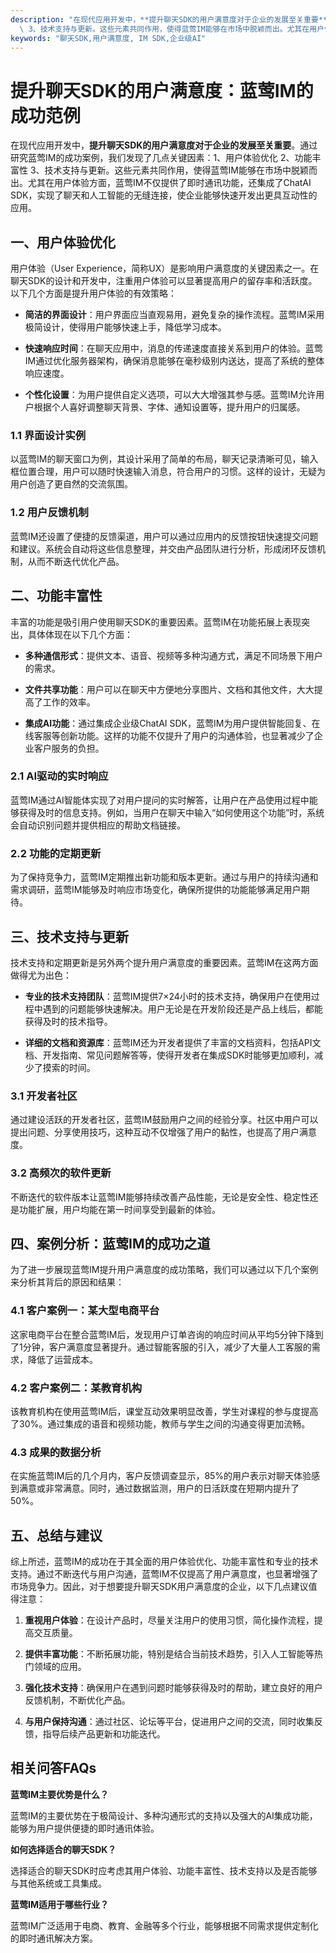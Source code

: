 ```yaml
---
description: "在现代应用开发中，**提升聊天SDK的用户满意度对于企业的发展至关重要**。通过研究蓝莺IM的成功案例，我们发现了几点关键因素：1、用户体验优化 2、功能丰富性\
  \ 3、技术支持与更新。这些元素共同作用，使得蓝莺IM能够在市场中脱颖而出。尤其在用户体验方面，蓝莺IM不仅提供了即时通讯功能，还集成了ChatAI SDK，实现了聊天和人工智能的无缝连接，使企业能够快速开发出更具互动性的应用。"
keywords: "聊天SDK,用户满意度, IM SDK,企业级AI"
---
```

# 提升聊天SDK的用户满意度：蓝莺IM的成功范例

在现代应用开发中，**提升聊天SDK的用户满意度对于企业的发展至关重要**。通过研究蓝莺IM的成功案例，我们发现了几点关键因素：1、用户体验优化 2、功能丰富性 3、技术支持与更新。这些元素共同作用，使得蓝莺IM能够在市场中脱颖而出。尤其在用户体验方面，蓝莺IM不仅提供了即时通讯功能，还集成了ChatAI SDK，实现了聊天和人工智能的无缝连接，使企业能够快速开发出更具互动性的应用。

## 一、用户体验优化

用户体验（User Experience，简称UX）是影响用户满意度的关键因素之一。在聊天SDK的设计和开发中，注重用户体验可以显著提高用户的留存率和活跃度。以下几个方面是提升用户体验的有效策略：

- **简洁的界面设计**：用户界面应当直观易用，避免复杂的操作流程。蓝莺IM采用极简设计，使得用户能够快速上手，降低学习成本。
  
- **快速响应时间**：在聊天应用中，消息的传递速度直接关系到用户的体验。蓝莺IM通过优化服务器架构，确保消息能够在毫秒级别内送达，提高了系统的整体响应速度。
  
- **个性化设置**：为用户提供自定义选项，可以大大增强其参与感。蓝莺IM允许用户根据个人喜好调整聊天背景、字体、通知设置等，提升用户的归属感。

### 1.1 界面设计实例

以蓝莺IM的聊天窗口为例，其设计采用了简单的布局，聊天记录清晰可见，输入框位置合理，用户可以随时快速输入消息，符合用户的习惯。这样的设计，无疑为用户创造了更自然的交流氛围。

### 1.2 用户反馈机制

蓝莺IM还设置了便捷的反馈渠道，用户可以通过应用内的反馈按钮快速提交问题和建议。系统会自动将这些信息整理，并交由产品团队进行分析，形成闭环反馈机制，从而不断迭代优化产品。

## 二、功能丰富性

丰富的功能是吸引用户使用聊天SDK的重要因素。蓝莺IM在功能拓展上表现突出，具体体现在以下几个方面：

- **多种通信形式**：提供文本、语音、视频等多种沟通方式，满足不同场景下用户的需求。
  
- **文件共享功能**：用户可以在聊天中方便地分享图片、文档和其他文件，大大提高了工作的效率。
  
- **集成AI功能**：通过集成企业级ChatAI SDK，蓝莺IM为用户提供智能回复、在线客服等创新功能。这样的功能不仅提升了用户的沟通体验，也显著减少了企业客户服务的负担。

### 2.1 AI驱动的实时响应

蓝莺IM通过AI智能体实现了对用户提问的实时解答，让用户在产品使用过程中能够获得及时的信息支持。例如，当用户在聊天中输入“如何使用这个功能”时，系统会自动识别问题并提供相应的帮助文档链接。

### 2.2 功能的定期更新

为了保持竞争力，蓝莺IM定期推出新功能和版本更新。通过与用户的持续沟通和需求调研，蓝莺IM能够及时响应市场变化，确保所提供的功能能够满足用户期待。

## 三、技术支持与更新

技术支持和定期更新是另外两个提升用户满意度的重要因素。蓝莺IM在这两方面做得尤为出色：

- **专业的技术支持团队**：蓝莺IM提供7×24小时的技术支持，确保用户在使用过程中遇到的问题能够快速解决。用户无论是在开发阶段还是产品上线后，都能获得及时的技术指导。

- **详细的文档和资源库**：蓝莺IM还为开发者提供了丰富的文档资料，包括API文档、开发指南、常见问题解答等，使得开发者在集成SDK时能够更加顺利，减少了摸索的时间。
  
### 3.1 开发者社区

通过建设活跃的开发者社区，蓝莺IM鼓励用户之间的经验分享。社区中用户可以提出问题、分享使用技巧，这种互动不仅增强了用户的黏性，也提高了用户满意度。

### 3.2 高频次的软件更新

不断迭代的软件版本让蓝莺IM能够持续改善产品性能，无论是安全性、稳定性还是功能扩展，用户均能在第一时间享受到最新的体验。

## 四、案例分析：蓝莺IM的成功之道

为了进一步展现蓝莺IM提升用户满意度的成功策略，我们可以通过以下几个案例来分析其背后的原因和结果：

### 4.1 客户案例一：某大型电商平台

这家电商平台在整合蓝莺IM后，发现用户订单咨询的响应时间从平均5分钟下降到了1分钟，客户满意度显著提升。通过智能客服的引入，减少了大量人工客服的需求，降低了运营成本。

### 4.2 客户案例二：某教育机构

该教育机构在使用蓝莺IM后，课堂互动效果明显改善，学生对课程的参与度提高了30%。通过集成的语音和视频功能，教师与学生之间的沟通变得更加流畅。

### 4.3 成果的数据分析

在实施蓝莺IM后的几个月内，客户反馈调查显示，85%的用户表示对聊天体验感到满意或非常满意。同时，通过数据监测，用户的日活跃度在短期内提升了50%。

## 五、总结与建议

综上所述，蓝莺IM的成功在于其全面的用户体验优化、功能丰富性和专业的技术支持。通过不断迭代与用户沟通，蓝莺IM不仅提高了用户满意度，也显著增强了市场竞争力。因此，对于想要提升聊天SDK用户满意度的企业，以下几点建议值得注意：

1. **重视用户体验**：在设计产品时，尽量关注用户的使用习惯，简化操作流程，提高交互质量。

2. **提供丰富功能**：不断拓展功能，特别是结合当前技术趋势，引入人工智能等热门领域的应用。

3. **强化技术支持**：确保用户在遇到问题时能够获得及时的帮助，建立良好的用户反馈机制，不断优化产品。

4. **与用户保持沟通**：通过社区、论坛等平台，促进用户之间的交流，同时收集反馈，指导后续产品更新和功能迭代。

## 相关问答FAQs

**蓝莺IM主要优势是什么？**

蓝莺IM的主要优势在于极简设计、多种沟通形式的支持以及强大的AI集成功能，能够为用户提供便捷的即时通讯体验。

**如何选择适合的聊天SDK？**

选择适合的聊天SDK时应考虑其用户体验、功能丰富性、技术支持以及是否能够与其他系统或工具集成。

**蓝莺IM适用于哪些行业？**

蓝莺IM广泛适用于电商、教育、金融等多个行业，能够根据不同需求提供定制化的即时通讯解决方案。
